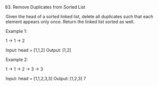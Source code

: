 83. Remove Duplicates from Sorted List

Given the head of a sorted linked list, delete all duplicates such that each element appears only once. Return the linked list sorted as well.

Example 1:

1 -> 1 -> 2

Input: head = [1,1,2]
Output: [1,2]

Example 2:

1 -> 1 -> 2 -> 3 -> 3

Input: head = [1,1,2,3,3]
Output: [1,2,3]
7

